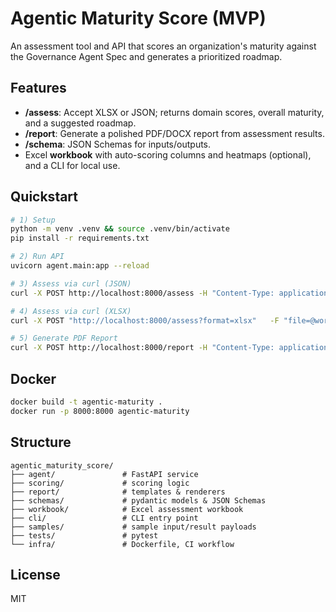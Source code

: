 # Agentic Maturity Score (MVP)

An assessment tool and API that scores an organization's maturity against the Governance Agent Spec and generates a prioritized roadmap.

## Features
- **/assess**: Accept XLSX or JSON; returns domain scores, overall maturity, and a suggested roadmap.
- **/report**: Generate a polished PDF/DOCX report from assessment results.
- **/schema**: JSON Schemas for inputs/outputs.
- Excel **workbook** with auto-scoring columns and heatmaps (optional), and a CLI for local use.

## Quickstart
```bash
# 1) Setup
python -m venv .venv && source .venv/bin/activate
pip install -r requirements.txt

# 2) Run API
uvicorn agent.main:app --reload

# 3) Assess via curl (JSON)
curl -X POST http://localhost:8000/assess -H "Content-Type: application/json"   -d @samples/sample_input.json | jq .

# 4) Assess via curl (XLSX)
curl -X POST "http://localhost:8000/assess?format=xlsx"   -F "file=@workbook/Governance_Agent_Maturity_Toolkit.xlsx"

# 5) Generate PDF Report
curl -X POST http://localhost:8000/report -H "Content-Type: application/json"   -d @samples/sample_results.json --output out/report.pdf
```

## Docker
```bash
docker build -t agentic-maturity .
docker run -p 8000:8000 agentic-maturity
```

## Structure
```
agentic_maturity_score/
├── agent/               # FastAPI service
├── scoring/             # scoring logic
├── report/              # templates & renderers
├── schemas/             # pydantic models & JSON Schemas
├── workbook/            # Excel assessment workbook
├── cli/                 # CLI entry point
├── samples/             # sample input/result payloads
├── tests/               # pytest
└── infra/               # Dockerfile, CI workflow
```

## License
MIT
